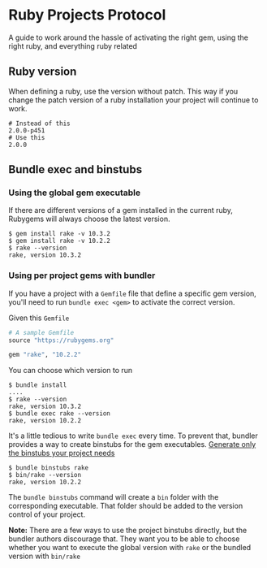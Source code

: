 Ruby Projects Protocol
======================

A guide to work around the hassle of activating the right gem, using
the right ruby, and everything ruby related

Ruby version
------------

When defining a ruby, use the version without patch. This way if you change
the patch version of a ruby installation your project will continue to work.

```
# Instead of this
2.0.0-p451
# Use this
2.0.0
```

Bundle exec and binstubs
------------------------

### Using the global gem executable

If there are different versions of a gem installed in the current ruby, Rubygems
will always choose the latest version.

```shell
$ gem install rake -v 10.3.2
$ gem install rake -v 10.2.2
$ rake --version
rake, version 10.3.2
```

### Using per project gems with bundler

If you have a project with a `Gemfile` file that define a specific gem version,
you'll need to run `bundle exec <gem>` to activate the correct version.

Given this `Gemfile`
```ruby
# A sample Gemfile
source "https://rubygems.org"

gem "rake", "10.2.2"
```

You can choose which version to run

```shell
$ bundle install
....
$ rake --version
rake, version 10.3.2
$ bundle exec rake --version
rake, version 10.2.2
```

It's a little tedious to write `bundle exec` every time. To prevent that, bundler
provides a way to create binstubs for the gem executables. [Generate only the binstubs your project needs][binstubs]

```shell
$ bundle binstubs rake
$ bin/rake --version
rake, version 10.2.2
```

The `bundle binstubs` command will create a `bin` folder with the corresponding
executable. That folder should be added to the version control of your project.

**Note:** There are a few ways to use the project binstubs directly, but the
bundler authors discourage that. They want you to be able to choose whether you
want to execute the global version with `rake` or the bundled version with `bin/rake`

[binstubs]: https://coderwall.com/p/vhfxia

